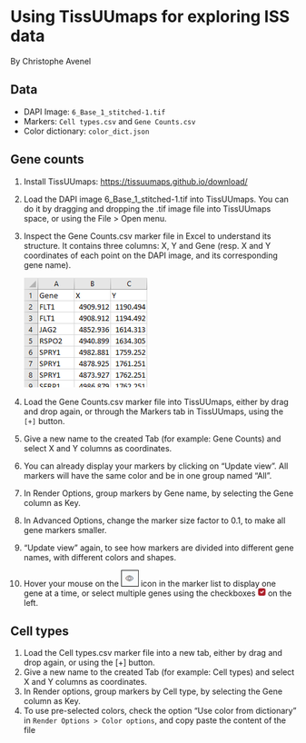 # Using TissUUmaps for exploring ISS data
By Christophe Avenel

## Data
- DAPI Image: `6_Base_1_stitched-1.tif`
- Markers: `Cell types.csv` and `Gene Counts.csv`
- Color dictionary: `color_dict.json`

## Gene counts
1. Install TissUUmaps: https://tissuumaps.github.io/download/
1. Load the DAPI image 6_Base_1_stitched-1.tif into TissUUmaps. You can do it by dragging and dropping the .tif image file into TissUUmaps space, or using the File > Open menu.
1. Inspect the Gene Counts.csv marker file in Excel to understand its structure. It contains three columns: X, Y and Gene (resp. X and Y coordinates of each point on the DAPI image, and its corresponding gene name).

    ![](images/gene_counts_excel.png?raw=true "Gene counts in excel")
1. Load the Gene Counts.csv marker file into TissUUmaps, either by drag and drop again, or through the Markers tab in TissUUmaps, using the `[+]` button.
1. Give a new name to the created Tab (for example: Gene Counts) and select X and Y columns as coordinates.
1. You can already display your markers by clicking on “Update view”. All markers will have the same color and be in one group named “All”.
1. In Render Options, group markers by Gene name, by selecting the Gene column as Key.
1. In Advanced Options, change the marker size factor to 0.1, to make all gene markers smaller.
1. “Update view” again, to see how markers are divided into different gene names, with different colors and shapes.
1. Hover your mouse on the ![](images/eye.png?raw=true "Eye") icon in the marker list to display one gene at a time, or select multiple genes using the checkboxes ![](images/checkbox.png?raw=true "Checkbox") on the left.

## Cell types
1. Load the Cell types.csv marker file into a new tab, either by drag and drop again, or using the [+] button.
1. Give a new name to the created Tab (for example: Cell types) and select X and Y columns as coordinates.
1. In Render options, group markers by Cell type, by selecting the Gene column as Key.
1. To use pre-selected colors, check the option “Use color from dictionary” in `Render Options > Color options`, and copy paste the content of the file 